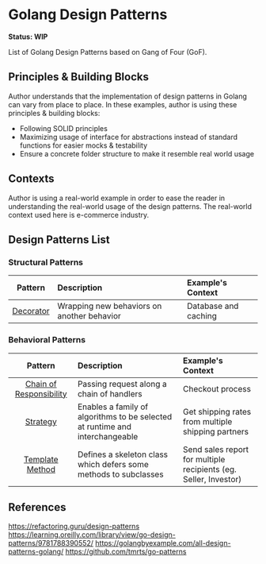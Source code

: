 # Golang Design Patterns
**Status: WIP**

List of Golang Design Patterns based on Gang of Four (GoF).

## Principles & Building Blocks

Author understands that the implementation of design patterns in Golang can vary from place to place. In these examples,
author is using these principles & building blocks:
* Following SOLID principles
* Maximizing usage of interface for abstractions instead of standard functions for easier mocks & testability
* Ensure a concrete folder structure to make it resemble real world usage

## Contexts

Author is using a real-world example in order to ease the reader in understanding the real-world usage of the design
patterns. The real-world context used here is e-commerce industry.

## Design Patterns List

### Structural Patterns

| Pattern | Description | Example's Context |
|:-------:|:----------- |:----------------- |
| [Decorator](/decorator/README.md) | Wrapping new behaviors on another behavior | Database and caching |

### Behavioral Patterns

| Pattern | Description | Example's Context |
|:-------:|:-----------|:------------------ |
| [Chain of Responsibility](/chainofresponsiblity/README.md) | Passing request along a chain of handlers | Checkout process |
| [Strategy](/strategy/README.md) | Enables a family of algorithms to be selected at runtime and interchangeable | Get shipping rates from multiple shipping partners | 
| [Template Method](/templatemethod/README.md) | Defines a skeleton class which defers some methods to subclasses | Send sales report for multiple recipients (eg. Seller, Investor) |

## References
https://refactoring.guru/design-patterns
https://learning.oreilly.com/library/view/go-design-patterns/9781788390552/
https://golangbyexample.com/all-design-patterns-golang/
https://github.com/tmrts/go-patterns